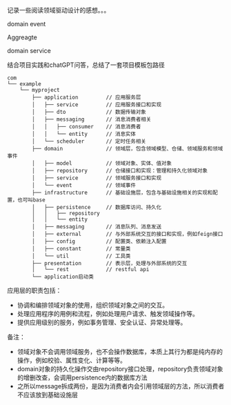 记录一些阅读领域驱动设计的感想。。。

domain event

Aggreagte

domain service

结合项目实践和chatGPT问答，总结了一套项目模板包路径

```
com
└── example
    └── myproject
        ├── application         // 应用服务层
        │   ├── service         // 应用服务接口和实现
        │   ├── dto             // 数据传输对象
        │   ├── messaging       // 消息消费者相关
        │   │   ├── consumer    // 消息消费者
        │   │   └── entity      // 消息实体
        │   └── scheduler       // 定时任务相关
        ├── domain              // 领域层，包含领域模型、仓储、领域服务和领域事件
        │   ├── model           // 领域对象、实体、值对象
        │   ├── repository      // 仓储接口和实现：管理和持久化领域对象
        │   ├── service         // 领域服务接口和实现
        │   └── event           // 领域事件
        ├── infrastructure      // 基础设施层，包含与基础设施相关的实现和配置，也可叫base
        │   ├── persistence     // 数据库访问、持久化
        │   │   ├── repository
        │   │   └── entity
        │   ├── messaging       // 消息队列、消息发送
        │   ├── external        // 与外部系统交互的接口和实现，例如feign接口
        │   ├── config          // 配置类、依赖注入配置
        │   ├── constant        // 常量类
        │   └── util            // 工具类
        ├── presentation        // 表示层，处理与外部系统的交互
        │   └── rest            // restful api
        └── application启动类
```

应用层的职责包括：

- 协调和编排领域对象的使用，组织领域对象之间的交互。
- 处理应用程序的用例和流程，例如处理用户请求、触发领域操作等。
- 提供应用级别的服务，例如事务管理、安全认证、异常处理等。

备注：

- 领域对象不会调用领域服务，也不会操作数据库，本质上其行为都是纯内存的操作，例如校验、属性变化、计算等等。
- domain对象的持久化操作交由repository接口处理，repository负责领域对象的增删改查，会调用persistence内的数据库方法
- 之所以message拆成两份，是因为消费者内会引用领域层的方法，所以消费者不应该放到基础设施层


